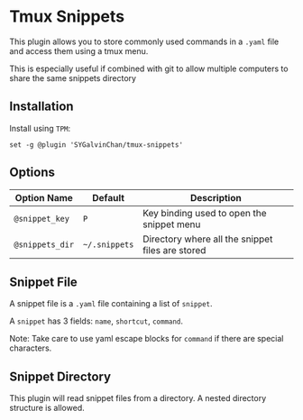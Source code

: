 # Tmux Snippets
This plugin allows you to store commonly used commands in a `.yaml` file and access them using a tmux menu.

This is especially useful if combined with git to allow multiple computers to share the same snippets directory

## Installation

Install using `TPM`:

```
set -g @plugin 'SYGalvinChan/tmux-snippets'
```


## Options

| Option Name | Default | Description|
| --- | --- | --- |
| `@snippet_key` | `P` | Key binding used to open the snippet menu |
| `@snippets_dir` | `~/.snippets` | Directory where all the snippet files are stored |

## Snippet File
A snippet file is a `.yaml` file containing a list of `snippet`.

A `snippet` has 3 fields: `name`, `shortcut`, `command`.

Note:
Take care to use yaml escape blocks for `command` if there are special characters.

## Snippet Directory
This plugin will read snippet files from a directory. A nested directory structure is allowed. 
